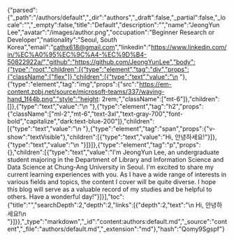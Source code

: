 {"parsed":{"_path":"/authors/default","_dir":"authors","_draft":false,"_partial":false,"_locale":"","_empty":false,"title":"Default","description":"","name":"JeongYun Lee","avatar":"/images/author.png","occupation":"Beginner Research or Developer","nationality":"Seoul, South Korea","email":"cathx618@gmail.com","linkedin":"https://www.linkedin.com/in/%EC%A0%95%EC%9C%A4-%EC%9D%B4-50822922a/","github":"https://github.com/JeongYunLee","body":{"type":"root","children":[{"type":"element","tag":"div","props":{"className":["flex"]},"children":[{"type":"text","value":"\n    "},{"type":"element","tag":"img","props":{"src":"https://em-content.zobj.net/source/microsoft-teams/337/waving-hand_1f44b.png","style":"height: 2rem;","className":["mt-6"]},"children":[]},{"type":"text","value":"\n    "},{"type":"element","tag":"h2","props":{"className":["ml-2","mt-6","text-3xl","text-gray-700","font-bold","capitalize","dark:text-blue-200"]},"children":[{"type":"text","value":"\n        "},{"type":"element","tag":"span","props":{"v-show":"textVisible"},"children":[{"type":"text","value":"Hi, 안녕하세요!"}]},{"type":"text","value":"\n    "}]}]},{"type":"element","tag":"p","props":{},"children":[{"type":"text","value":"I'm JeongYun Lee, an undergraduate student majoring in the Department of Library and Information Science and Data Science at Chung-Ang University in Seoul. I'm excited to share my current learning experiences with you. As I have a wide range of interests in various fields and topics, the content I cover will be quite diverse. I hope this blog will serve as a valuable record of my studies and be helpful to others. Have a wonderful day!"}]}],"toc":{"title":"","searchDepth":2,"depth":2,"links":[{"depth":2,"text":"\n        Hi, 안녕하세요!\n    "}]}},"_type":"markdown","_id":"content:authors:default.md","_source":"content","_file":"authors/default.md","_extension":"md"},"hash":"Qomy9Sgspf"}